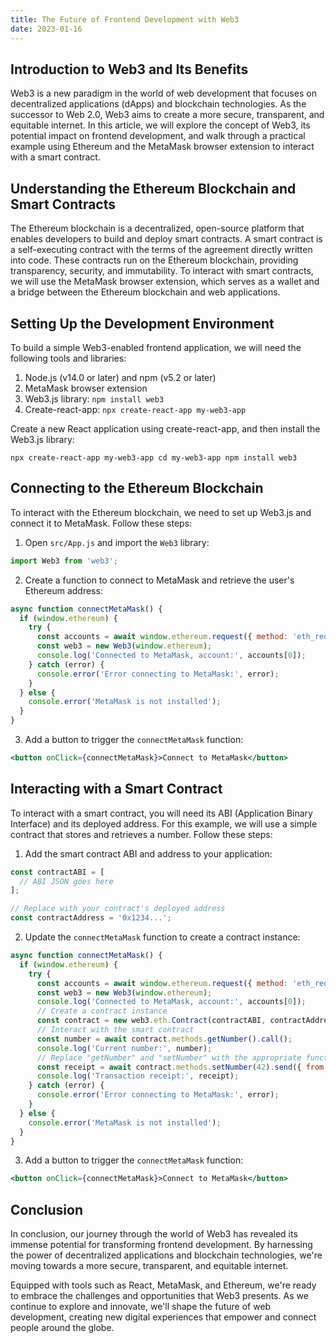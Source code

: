 ```yaml
---
title: The Future of Frontend Development with Web3
date: 2023-01-16
---
```


## Introduction to Web3 and Its Benefits

Web3 is a new paradigm in the world of web development that focuses on decentralized applications (dApps) and blockchain technologies. As the successor to Web 2.0, Web3 aims to create a more secure, transparent, and equitable internet. In this article, we will explore the concept of Web3, its potential impact on frontend development, and walk through a practical example using Ethereum and the MetaMask browser extension to interact with a smart contract.

## Understanding the Ethereum Blockchain and Smart Contracts

The Ethereum blockchain is a decentralized, open-source platform that enables developers to build and deploy smart contracts. A smart contract is a self-executing contract with the terms of the agreement directly written into code. These contracts run on the Ethereum blockchain, providing transparency, security, and immutability. To interact with smart contracts, we will use the MetaMask browser extension, which serves as a wallet and a bridge between the Ethereum blockchain and web applications.

## Setting Up the Development Environment

To build a simple Web3-enabled frontend application, we will need the following tools and libraries:

1.  Node.js (v14.0 or later) and npm (v5.2 or later)
2.  MetaMask browser extension
3.  Web3.js library: `npm install web3`
4.  Create-react-app: `npx create-react-app my-web3-app`

Create a new React application using create-react-app, and then install the Web3.js library:

```
npx create-react-app my-web3-app cd my-web3-app npm install web3
```

## Connecting to the Ethereum Blockchain

To interact with the Ethereum blockchain, we need to set up Web3.js and connect it to MetaMask. Follow these steps:

1.  Open `src/App.js` and import the `Web3` library:

```js
import Web3 from 'web3';
```

2.  Create a function to connect to MetaMask and retrieve the user's Ethereum address:

```js
async function connectMetaMask() {
  if (window.ethereum) {
    try {
      const accounts = await window.ethereum.request({ method: 'eth_requestAccounts' });
      const web3 = new Web3(window.ethereum);
      console.log('Connected to MetaMask, account:', accounts[0]);
    } catch (error) {
      console.error('Error connecting to MetaMask:', error);
    }
  } else {
    console.error('MetaMask is not installed');
  }
}
```

3.  Add a button to trigger the `connectMetaMask` function:

```jsx
<button onClick={connectMetaMask}>Connect to MetaMask</button>
```

## Interacting with a Smart Contract

To interact with a smart contract, you will need its ABI (Application Binary Interface) and its deployed address. For this example, we will use a simple contract that stores and retrieves a number. Follow these steps:

1.  Add the smart contract ABI and address to your application:

```js
const contractABI = [
  // ABI JSON goes here
];

// Replace with your contract's deployed address
const contractAddress = '0x1234...';
```

2.  Update the `connectMetaMask` function to create a contract instance:

```js
async function connectMetaMask() {
  if (window.ethereum) {
    try {
      const accounts = await window.ethereum.request({ method: 'eth_requestAccounts' });
      const web3 = new Web3(window.ethereum);
      console.log('Connected to MetaMask, account:', accounts[0]);
      // Create a contract instance
      const contract = new web3.eth.Contract(contractABI, contractAddress);
      // Interact with the smart contract
      const number = await contract.methods.getNumber().call();
      console.log('Current number:', number);
      // Replace "getNumber" and "setNumber" with the appropriate function names from your smart contract
      const receipt = await contract.methods.setNumber(42).send({ from: accounts[0] });
      console.log('Transaction receipt:', receipt);
    } catch (error) {
      console.error('Error connecting to MetaMask:', error);
    }
  } else {
    console.error('MetaMask is not installed');
  }
}
```

3.  Add a button to trigger the `connectMetaMask` function:

```jsx
<button onClick={connectMetaMask}>Connect to MetaMask</button>
```

## Conclusion

In conclusion, our journey through the world of Web3 has revealed its immense potential for transforming frontend development. By harnessing the power of decentralized applications and blockchain technologies, we're moving towards a more secure, transparent, and equitable internet.

Equipped with tools such as React, MetaMask, and Ethereum, we're ready to embrace the challenges and opportunities that Web3 presents. As we continue to explore and innovate, we'll shape the future of web development, creating new digital experiences that empower and connect people around the globe.
